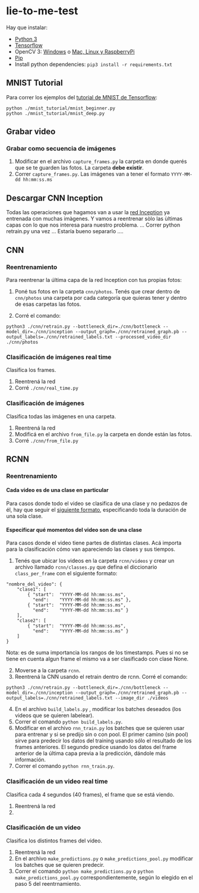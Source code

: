 # lie-to-me-test
Hay que instalar: 
- [Python 3](https://algoritmos7540-rw.tk/python)
- [Tensorflow](https://www.tensorflow.org/install)
- OpenCV 3: [Windows](https://pypi.python.org/pypi/opencv-python) o [Mac, Linux y RaspberryPi](https://www.pyimagesearch.com/opencv-tutorials-resources-guides/)
- [Pip](https://pip.pypa.io/en/stable/installing/)
- Install python dependencies: `pip3 install -r requirements.txt`

## MNIST Tutorial
Para correr los ejemplos del [tutorial de MNIST de Tensorflow](https://www.tensorflow.org/tutorials/layers):
```
python ./mnist_tutorial/mnist_beginner.py
python ./mnist_tutorial/mnist_deep.py
```

## Grabar video

### Grabar como secuencia de imágenes
1. Modificar en el archivo `capture_frames.py` la carpeta en donde querés que se te guarden las fotos.
La carpeta **debe existir**.
2. Correr `capture_frames.py`.
Las imágenes van a tener el formato `YYYY-MM-dd hh:mm:ss.ms`

## Descargar CNN Inception
Todas las operaciones que hagamos van a usar la [red Inception]() ya entrenada con muchas imàgenes.
Y vamos a reentrenar sòlo las ùltimas capas con lo que nos interesa para nuestro problema.
... Correr python retrain.py una vez ...   Estaría bueno separarlo   ....

## CNN

### Reentrenamiento
Para reentrenar la última capa de la red Inception con tus propias fotos:

1. Poné tus fotos en la carpeta `cnn/photos`.
Tenés que crear dentro de `cnn/photos` una carpeta por cada categoría que quieras tener y dentro de esas carpetas las fotos.

2. Corré el comando:
```
python3 ./cnn/retrain.py --bottleneck_dir=./cnn/bottleneck --model_dir=./cnn/inception --output_graph=./cnn/retrained_graph.pb --output_labels=./cnn/retrained_labels.txt --processed_video_dir ./cnn/photos
```

### Clasificación de imágenes real time
Clasifica los frames.

1. Reentrená la red
2. Corré `./cnn/real_time.py`

### Clasificación de imágenes
Clasifica todas las imágenes en una carpeta.

1. Reentrená la red
2. Modificá en el archivo `from_file.py` la carpeta en donde están las fotos.
3. Corré `./cnn/from_file.py` 


## RCNN

### Reentrenamiento

#### Cada video es de una clase en particular
Para casos donde todo el video se clasifica de una clase y no pedazos de él, hay que seguir el [siguiente formato](#especificar-que-momentos-del-video-son-de-una-clase), especificando toda la duración de una sola clase.

#### Especificar qué momentos del video son de una clase
Para casos donde el video tiene partes de distintas clases.
Acá importa para la clasificación cómo van apareciendo las clases y sus tiempos.

1. Tenés que ubicar los videos en la carpeta `rcnn/videos` y crear un archivo llamado `rcnn/classes.py` que defina el diccionario `class_per_frame` con el siguiente formato:
```
"nombre_del_video": {
	"clase1": [
		{ "start":  "YYYY-MM-dd hh:mm:ss.ms",
		  "end": 	"YYYY-MM-dd hh:mm:ss.ms" },
		{ "start":  "YYYY-MM-dd hh:mm:ss.ms",
		  "end": 	"YYYY-MM-dd hh:mm:ss.ms" }
	],
	"clase2": [
		{ "start":  "YYYY-MM-dd hh:mm:ss.ms",
		  "end": 	"YYYY-MM-dd hh:mm:ss.ms" }
	]
}
```
Nota: es de suma importancia los rangos de los timestamps. Pues si no se tiene en cuenta algun frame el mismo va a ser clasificado con clase None.

2. Moverse a la carpeta `rcnn`.
3. Reentrená la CNN usando el retrain dentro de rcnn. Corré el comando:
```
python3 ./cnn/retrain.py --bottleneck_dir=./cnn/bottleneck --model_dir=./cnn/inception --output_graph=./cnn/retrained_graph.pb --output_labels=./cnn/retrained_labels.txt --image_dir ./videos
```
4. En el archivo `build_labels.py` , modificar los batches deseados (los videos que se quieren labelear).
5. Correr el comando `python build_labels.py`.
6. Modificar en el archivo `rnn_train.py` los batches que se quieren usar para entrenar y si se predijo sin o con pool.
El primer camino (sin pool) sirve para predecir los datos del training usando sólo el resultado de los frames anteriores.
El segundo predice usando los datos del frame anterior de la última capa previa a la predicción, dándole más información.
7. Correr el comando `python rnn_train.py`.


### Clasificación de un video real time
Clasifica cada 4 segundos (40 frames), el frame que se está viendo.

1. Reentrená la red
2. 

### Clasificación de un video
Clasifica los distintos frames del video.

1. Reentrená la red
2. En el archivo `make_predictions.py` o `make_predictions_pool.py` modificar los batches que se quieren predecir.
3. Correr el comando `python make_predictions.py` o `python make_predictions_pool.py` correspondientemente, según lo elegido en el paso 5 del reentrnamiento.

